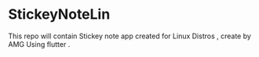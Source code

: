 # StickeyNoteLin
This repo will contain Stickey note app created for Linux Distros , create by AMG Using flutter .

